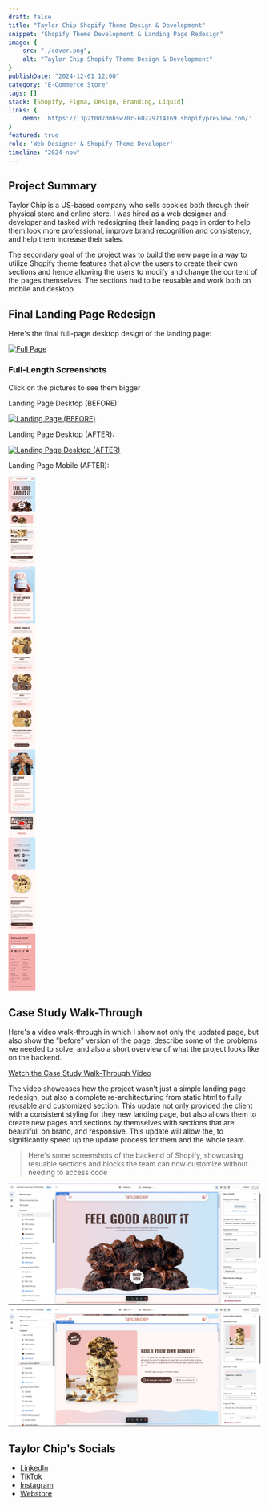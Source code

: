 ```yaml
---
draft: false
title: "Taylor Chip Shopify Theme Design & Development"
snippet: "Shopify Theme Development & Landing Page Redesign"
image: {
    src: "./cover.png",
    alt: "Taylor Chip Shopify Theme Design & Development"
}
publishDate: "2024-12-01 12:00"
category: "E-Commerce Store"
tags: []
stack: [Shopify, Figma, Design, Branding, Liquid]
links: {
    demo: 'https://l3p2t0d7dmhsw70r-60229714169.shopifypreview.com/'
}
featured: true
role: 'Web Designer & Shopify Theme Developer'
timeline: "2024-now"
---
```


## Project Summary

Taylor Chip is a US-based company who sells cookies both through their physical store and online store.  I was hired as a web designer and developer and tasked with redesigning their landing page in order to help them look more professional, improve brand recognition and consistency, and help them increase their sales.

The secondary goal of the project was to build the new page in a way to utilize Shopify theme features that allow the users to create their own sections and hence allowing the users to modify and change the content of the pages themselves.  The sections had to be reusable and work both on mobile and desktop.

## Final Landing Page Redesign

Here's the final full-page desktop design of the landing page:

<a href="/taylorchip/nov-2024-desktop.png" target="_blank">![Full Page](./nov-2024-desktop.png)</a>


### Full-Length Screenshots

Click on the pictures to see them bigger

<div class="grid grid-cols-1 md:grid-cols-2 gap-4 justify-items-center items-start">
   <div class="w-full">
        <p class="text-sm font-bold">Landing Page Desktop (BEFORE):</p>
        <a href="/taylorchip/before.png" target="_blank">
            <img src="/taylorchip/before.png" alt="Landing Page (BEFORE)" class="w-full h-auto aspect-square object-cover object-top">
        </a>
    </div>
  <div class="w-full">
     <p class="text-sm font-bold">Landing Page Desktop (AFTER):</p>
        <a href="/taylorchip/nov-2024-desktop.png" target="_blank">
            <img src="/taylorchip/nov-2024-desktop.png" alt="Landing Page Desktop (AFTER)" class="w-full h-auto aspect-square object-cover object-top">
        </a>
    </div>
    <div class="w-full">
    <p class="text-sm font-bold">Landing Page Mobile (AFTER):</p>
        <a href="/public/taylorchip/nov-2024-mobile.png" target="_blank">
            <img src="/public/taylorchip/nov-2024-mobile.png" alt="Landing Page Mobile (AFTER)" class="w-full h-auto aspect-square object-cover object-top">
        </a>
    </div>
</div>

## Case Study Walk-Through

Here's a video walk-through in which I show not only the updated page, but also show the "before" version of the page, describe some of the problems we needed to solve, and also a short overview of what the project looks like on the backend.


[Watch the Case Study Walk-Through Video](https://www.dropbox.com/scl/fi/umj64kg77fdxjqyrs6cov/Case-Study-Walk-Through.mkv?rlkey=doywze7ocu5tdwax9zzu7c3zg&dl=0)

The video showcases how the project wasn't just a simple landing page redesign, but also a complete re-architecturing from static html to fully reusable and customized section.  This update not only provided the client with a consistent styling for they new landing page, but also allows them to create new pages and sections by themselves with sections that are beautiful, on brand, and responsive.  This update will allow the, to significantly speed up the update process for them and the whole team.

> Here's some screenshots of the backend of Shopify, showcasing resuable sections and blocks the team can now customize without needing to access code

![New sections structure](./shopify-backend-1.png)
![New Sections structure 2](./shopify-backend-2.png)

## Taylor Chip's Socials

- [LinkedIn](https://www.linkedin.com/company/taylorchip/posts/?feedView=all)
- [TikTok](https://www.tiktok.com/@taylorchip?is_copy_url=1&is_from_webapp=v1)
- [Instagram](https://www.instagram.com/taylorchip/)
- [Webstore](http://www.taylorchip.com)
